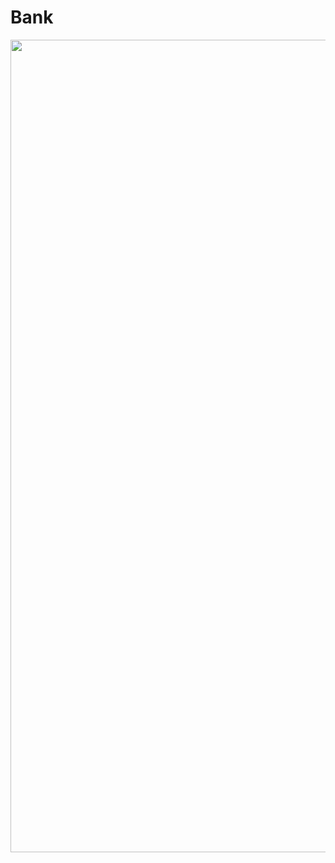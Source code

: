 # Bank

<div align="center">
 <img src="/ScreenShots/video.gif" width="1300px"</img>
<!--   <img src="/ScreenShots/1.png" width="200px"</img> 
  <img src="/ScreenShots/2.png" width="200px"</img> 
  <img src="/ScreenShots/3.png" width="200px"</img> 
  <img src="/ScreenShots/4.png" width="200px"</img>  -->
</div>
